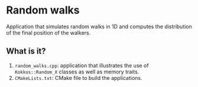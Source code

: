 # Random walks

Application that simulates random walks in 1D and computes the distribution of
the final position of the walkers.


## What is it?

1. `random_walks.cpp`: application that illustrates the use of `Kokkos::Random_X`
   classes as well as memory traits.
1. `CMakeLists.txt`: CMake file to build the applications.
